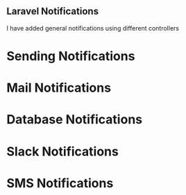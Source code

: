 

## Laravel Notifications
I have added general notifications using  different controllers
# Sending Notifications
# Mail Notifications
# Database Notifications
# Slack Notifications
# SMS Notifications


